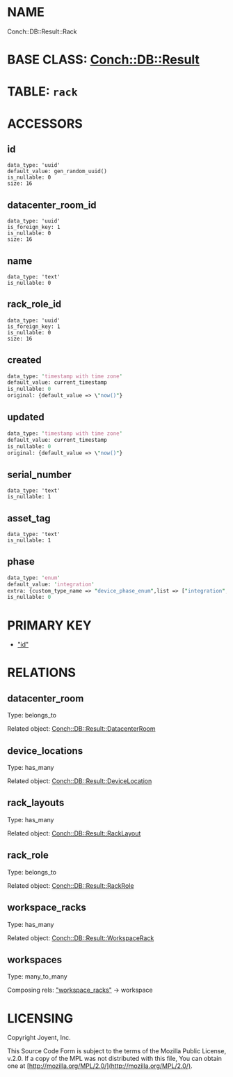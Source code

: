 # NAME

Conch::DB::Result::Rack

# BASE CLASS: [Conch::DB::Result](/modules/Conch::DB::Result)

# TABLE: `rack`

# ACCESSORS

## id

```
data_type: 'uuid'
default_value: gen_random_uuid()
is_nullable: 0
size: 16
```

## datacenter\_room\_id

```
data_type: 'uuid'
is_foreign_key: 1
is_nullable: 0
size: 16
```

## name

```
data_type: 'text'
is_nullable: 0
```

## rack\_role\_id

```
data_type: 'uuid'
is_foreign_key: 1
is_nullable: 0
size: 16
```

## created

```perl
data_type: 'timestamp with time zone'
default_value: current_timestamp
is_nullable: 0
original: {default_value => \"now()"}
```

## updated

```perl
data_type: 'timestamp with time zone'
default_value: current_timestamp
is_nullable: 0
original: {default_value => \"now()"}
```

## serial\_number

```
data_type: 'text'
is_nullable: 1
```

## asset\_tag

```
data_type: 'text'
is_nullable: 1
```

## phase

```perl
data_type: 'enum'
default_value: 'integration'
extra: {custom_type_name => "device_phase_enum",list => ["integration","installation","production","diagnostics","decommissioned"]}
is_nullable: 0
```

# PRIMARY KEY

- ["id"](#id)

# RELATIONS

## datacenter\_room

Type: belongs\_to

Related object: [Conch::DB::Result::DatacenterRoom](/modules/Conch::DB::Result::DatacenterRoom)

## device\_locations

Type: has\_many

Related object: [Conch::DB::Result::DeviceLocation](/modules/Conch::DB::Result::DeviceLocation)

## rack\_layouts

Type: has\_many

Related object: [Conch::DB::Result::RackLayout](/modules/Conch::DB::Result::RackLayout)

## rack\_role

Type: belongs\_to

Related object: [Conch::DB::Result::RackRole](/modules/Conch::DB::Result::RackRole)

## workspace\_racks

Type: has\_many

Related object: [Conch::DB::Result::WorkspaceRack](/modules/Conch::DB::Result::WorkspaceRack)

## workspaces

Type: many\_to\_many

Composing rels: ["workspace\_racks"](#workspace_racks) -> workspace

# LICENSING

Copyright Joyent, Inc.

This Source Code Form is subject to the terms of the Mozilla Public License,
v.2.0. If a copy of the MPL was not distributed with this file, You can obtain
one at [http://mozilla.org/MPL/2.0/](http://mozilla.org/MPL/2.0/).
